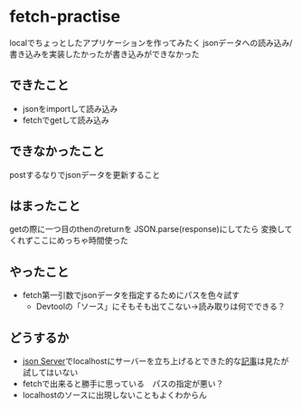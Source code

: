 # fetch-practise

localでちょっとしたアプリケーションを作ってみたく
jsonデータへの読み込み/書き込みを実装したかったが書き込みができなかった

## できたこと
- jsonをimportして読み込み
- fetchでgetして読み込み

## できなかったこと
postするなりでjsonデータを更新すること

## はまったこと
getの際に一つ目のthenのreturnを JSON.parse(response)にしてたら
変換してくれずここにめっちゃ時間使った

## やったこと
- fetch第一引数でjsonデータを指定するためにパスを色々試す
  - Devtoolの「ソース」にそもそも出てこない→読み取りは何でできる？
 
 ## どうするか
 - [json Server](https://www.npmjs.com/package/json-server)でlocalhostにサーバーを立ち上げるとできた的な[記事](https://www.i-ryo.com/entry/2021/02/20/062444)は見たが試してはいない
- fetchで出来ると勝手に思っている　パスの指定が悪い？
- localhostのソースに出現しないこともよくわからん
